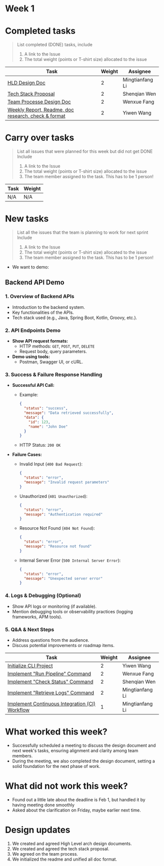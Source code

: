 
# Week 1

# Completed tasks

> List completed (DONE) tasks, include
> 1. A link to the Issue
> 2. The total weight (points or T-shirt size) allocated to the issue

| Task | Weight | Assignee |
| ---- | ------ | -------- |
|  [HLD Design Doc](https://github.com/CS6510-SEA-SP25/t1-cicd/issues/2)  |  2      |      Mingtianfang Li    |
|  [Tech Stack Proposal](https://github.com/CS6510-SEA-SP25/t1-cicd/issues/3)     |  2      |      Shenqian Wen    |
|  [Team Processe Design Doc](https://github.com/CS6510-SEA-SP25/t1-cicd/issues/4)     |  2      |      Wenxue Fang    |
|  [Weekly Report, Readme, doc research, check & format](https://github.com/CS6510-SEA-SP25/t1-cicd/issues/5)     |  2      |      Yiwen Wang    |



# Carry over tasks

> List all issues that were planned for this week but did not get DONE
> Include
> 1. A link to the Issue
> 2. The total weight (points or T-shirt size) allocated to the issue
> 3. The team member assigned to the task. This has to be 1 person!

| Task | Weight |
| ---- | ------ |
| N/A    |   N/A     |


# New tasks

> List all the issues that the team is planning to work for next sprint
> Include
> 1. A link to the Issue
> 2. The total weight (points or T-shirt size) allocated to the issue
> 3. The team member assigned to the task. This has to be 1 person!

- We want to demo:
## Backend API Demo

### 1. Overview of Backend APIs
- Introduction to the backend system.
- Key functionalities of the APIs.
- Tech stack used (e.g., Java, Spring Boot, Kotlin, Groovy, etc.).

### 2. API Endpoints Demo
- **Show API request formats:**
  - HTTP methods: `GET`, `POST`, `PUT`, `DELETE`
  - Request body, query parameters.
- **Demo using tools:**
  - Postman, Swagger UI, or cURL.

### 3. Success & Failure Response Handling
- **Successful API Call:**
  - Example:
    ```json
    {
      "status": "success",
      "message": "Data retrieved successfully",
      "data": {
        "id": 123,
        "name": "John Doe"
      }
    }
    ```
  - HTTP Status: `200 OK`

- **Failure Cases:**
  - Invalid Input (`400 Bad Request`):
    ```json
    {
      "status": "error",
      "message": "Invalid request parameters"
    }
    ```
  - Unauthorized (`401 Unauthorized`):
    ```json
    {
      "status": "error",
      "message": "Authentication required"
    }
    ```
  - Resource Not Found (`404 Not Found`):
    ```json
    {
      "status": "error",
      "message": "Resource not found"
    }
    ```
  - Internal Server Error (`500 Internal Server Error`):
    ```json
    {
      "status": "error",
      "message": "Unexpected server error"
    }
    ```

### 4. Logs & Debugging (Optional)
- Show API logs or monitoring (if available).
- Mention debugging tools or observability practices (logging frameworks, APM tools).

### 5. Q&A & Next Steps
- Address questions from the audience.
- Discuss potential improvements or roadmap items.


| Task | Weight | Assignee |
| ---- | ------ | -------- |
|   [Initialize CLI Project](https://github.com/CS6510-SEA-SP25/t1-cicd/issues/7)  |   2     |    Yiwen Wang      |
|   [Implement "Run Pipeline" Command](https://github.com/CS6510-SEA-SP25/t1-cicd/issues/8)  |   2     |     Wenxue Fang     |
|   [Implement "Check Status" Command](https://github.com/CS6510-SEA-SP25/t1-cicd/issues/9)  |   2     |    Shenqian Wen      |
|   [Implement "Retrieve Logs" Command](https://github.com/CS6510-SEA-SP25/t1-cicd/issues/10)  |   2     |    Mingtianfang Li      |
|   [ Implement Continuous Integration (CI) Workflow](https://github.com/CS6510-SEA-SP25/t1-cicd/issues/14)  |   1     |    Mingtianfang Li      |


# What worked this week?

- Successfully scheduled a meeting to discuss the design document and next week's tasks, ensuring alignment and clarity among team members. 
- During the meeting, we also completed the design document, setting a solid foundation for the next phase of work.

# What did not work this week?

- Found out a little late about the deadline is Feb 1, but handled it by having meeting done smoothly
- Asked about the clarification on Friday, maybe earlier next time. 

# Design updates

1. We created and agreed High Level arch design documents.
2. We created and agreed the tech stack proposal.
3. We agreed on the team process.
4. We initialized the readme and unified all doc format. 
